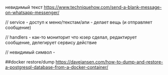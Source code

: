 невидимый текст
https://www.techniquehow.com/send-a-blank-message-on-whatsapp-messenger/

// service - доступ к меню/текстам/апи - делает вещь (и отправляет сообщение)

// handlers - как-то мониторит что юзер сделал, редактирует сообщение, делегирует сервису действие


// невидимый символ - &#8205;

##docker restore/dump
https://davejansen.com/how-to-dump-and-restore-a-postgresql-database-from-a-docker-container/
